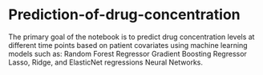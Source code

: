 # Prediction-of-drug-concentration
The primary goal of the notebook is to predict drug concentration levels at different time points based on patient covariates using machine learning models such as:  Random Forest Regressor Gradient Boosting Regressor Lasso, Ridge, and ElasticNet regressions Neural Networks.
